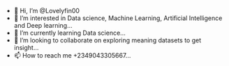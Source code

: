 - 👋 Hi, I’m @Lovelyfin00
- 👀 I’m interested in Data science, Machine Learning, Artificial Intelligence and Deep learning...
- 🌱 I’m currently learning Data science...
- 💞️ I’m looking to collaborate on exploring meaning datasets to get insight...
- 📫 How to reach me +2349043305667...

<!---
Lovelyfin00/Lovelyfin00 is a ✨ special ✨ repository because its `README.md` (this file) appears on your GitHub profile.
You can click the Preview link to take a look at your changes.
--->

